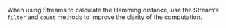 When using Streams to calculate the Hamming distance, use the Stream's `filter` and `count` methods to improve the clarity of the computation.